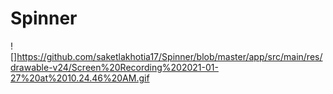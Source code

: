 # Spinner
![]https://github.com/saketlakhotia17/Spinner/blob/master/app/src/main/res/drawable-v24/Screen%20Recording%202021-01-27%20at%2010.24.46%20AM.gif

